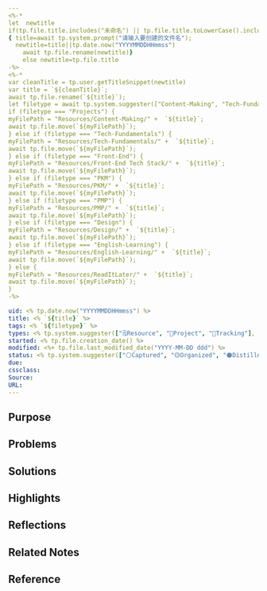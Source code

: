 ```yaml
---
<%-* 
let  newtitle
if(tp.file.title.includes("未命名") || tp.file.title.toLowerCase().includes("untitled")) 
{ title=await tp.system.prompt("请输入要创建的文件名");
  newtitle=title||tp.date.now("YYYYMMDDHHmmss")
	await tp.file.rename(newtitle)}
	else newtitle=tp.file.title
-%>
<%-*
var cleanTitle = tp.user.getTitleSnippet(newtitle) 
var title = `${cleanTitle}`;
await tp.file.rename(`${title}`);
let filetype = await tp.system.suggester(["Content-Making", "Tech-Fundamentals", "Front-End", "PKM", "PMP", "Design","English-Learning"], ["Content-Making", "Tech-Fundamentals", "Front-End", "PKM", "PMP", "Design","English-Learning"], false, "路径放到哪里？") 
if (filetype === "Projects") { 
myFilePath = "Resources/Content-Making/" +  `${title}`;
await tp.file.move(`${myFilePath}`);
} else if (filetype === "Tech-Fundamentals") { 
myFilePath = "Resources/Tech-Fundamentals/" +  `${title}`;
await tp.file.move(`${myFilePath}`);
} else if (filetype === "Front-End") { 
myFilePath = "Resources/Front-End Tech Stack/" +  `${title}`;
await tp.file.move(`${myFilePath}`);
} else if (filetype === "PKM") { 
myFilePath = "Resources/PKM/" +  `${title}`;
await tp.file.move(`${myFilePath}`);
} else if (filetype === "PMP") { 
myFilePath = "Resources/PMP/" +  `${title}`;
await tp.file.move(`${myFilePath}`);
} else if (filetype === "Design") { 
myFilePath = "Resources/Design/" +  `${title}`;
await tp.file.move(`${myFilePath}`);
} else if (filetype === "English-Learning") { 
myFilePath = "Resources/English-Learning/" +  `${title}`;
await tp.file.move(`${myFilePath}`);
} else { 
myFilePath = "Resources/ReadItLater/" +  `${title}`;
await tp.file.move(`${myFilePath}`);
}
-%>

uid: <% tp.date.now("YYYYMMDDHHmmss") %> 
title: <% `${title}` %> 
tags: <% `${filetype}` %>
types: <% tp.system.suggester(["🗒️Resource", "🚀Project", "💪Tracking"], ["🗒️Resource", "🚀Project", "💪Tracking"]) %> 
started: <% tp.file.creation_date() %>
modified: <%+ tp.file.last_modified_date("YYYY-MM-DD ddd") %>
status: <% tp.system.suggester(["⚪Captured", "🟡Organized", "🟠Distilled","🟢Published","🔵Archived"], ["⚪Captured", "🟡Organized", "🟠Distilled", "🟢Published", "🔵Archived"]) %>
due:
cssclass:
Source:
URL:
---
```

## Purpose

## Problems

## Solutions


## Highlights


## Reflections

## Related Notes

## Reference
